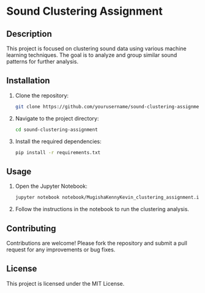 # Sound Clustering Assignment

## Description

This project is focused on clustering sound data using various machine learning techniques. The goal is to analyze and group similar sound patterns for further analysis.

## Installation

1. Clone the repository:
   ```bash
   git clone https://github.com/yourusername/sound-clustering-assignment.git
   ```
2. Navigate to the project directory:
   ```bash
   cd sound-clustering-assignment
   ```
3. Install the required dependencies:
   ```bash
   pip install -r requirements.txt
   ```

## Usage

1. Open the Jupyter Notebook:
   ```bash
   jupyter notebook notebook/MugishaKennyKevin_clustering_assignment.ipynb
   ```
2. Follow the instructions in the notebook to run the clustering analysis.

## Contributing

Contributions are welcome! Please fork the repository and submit a pull request for any improvements or bug fixes.

## License

This project is licensed under the MIT License.
